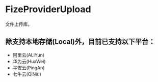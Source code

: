 # FizeProviderUpload

文件上传库。

## 除支持本地存储(Local)外，目前已支持以下平台：

- 阿里云(ALiYun)
- 华为云(HuaWei)
- 平安云(PingAn)
- 七牛云(QiNiu)
